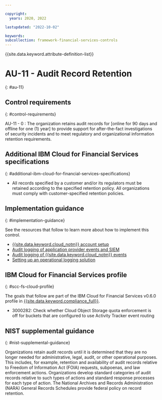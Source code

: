 ```yaml
---

copyright:
  years: 2020, 2022

lastupdated: "2022-10-02"

keywords: 
subcollection: framework-financial-services-controls
---
```


{{site.data.keyword.attribute-definition-list}}

               
# AU-11 - Audit Record Retention
{: #au-11}

## Control requirements
{: #control-requirements}

AU-11 - 0
    : The organization retains audit records for [online for 90 days and offline for one (1) year] to provide support for after-the-fact investigations of security incidents and to meet regulatory and organizational information retention requirements.

## Additional IBM Cloud for Financial Services specifications
{: #additional-ibm-cloud-for-financial-services-specifications}

- All records specified by a customer and/or its regulators must be retained according to the specified retention policy.  All organizations must comply with customer-specified retention policies.

## Implementation guidance
{: #implementation-guidance}

See the resources that follow to learn more about how to implement this control.

- [{{site.data.keyword.cloud_notm}} account setup](/docs/framework-financial-services?topic=framework-financial-services-shared-account-setup)
- [Audit logging of application provider events and SIEM](/docs/framework-financial-services?topic=framework-financial-services-shared-logging-audit-provider)
- [Audit logging of {{site.data.keyword.cloud_notm}} events](/docs/framework-financial-services?topic=framework-financial-services-shared-logging-audit)
- [Setting up an operational logging solution](/docs/framework-financial-services?topic=framework-financial-services-vpc-architecture-logging-operational-tutorial)

## IBM Cloud for Financial Services profile
{: #scc-fs-cloud-profile}

The goals that follow are part of the IBM Cloud for Financial Services v0.6.0 profile in [{{site.data.keyword.compliance_full}}](/docs/security-compliance?topic=security-compliance-getting-started).

- 3000282: Check whether Cloud Object Storage quota enforcement is off for buckets that are configured to use Activity Tracker event routing

## NIST supplemental guidance
{: #nist-supplemental-guidance}

Organizations retain audit records until it is determined that they are no longer needed for administrative, legal, audit, or other operational purposes. This includes, for example, retention and availability of audit records relative to Freedom of Information Act (FOIA) requests, subpoenas, and law enforcement actions. Organizations develop standard categories of audit records relative to such types of actions and standard response processes for each type of action. The National Archives and Records Administration (NARA) General Records Schedules provide federal policy on record retention.



